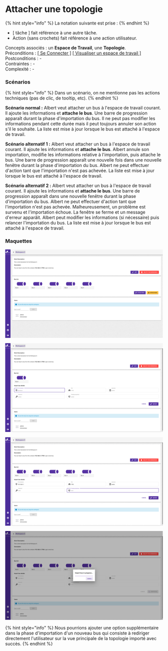 # Attacher une topologie

{% hint style="info" %}
La notation suivante est prise :
{% endhint %}

* \[ tâche \] fait référence à une autre tâche.
* Action \(sans crochets\) fait référence à une action utilisateur.

Concepts associés : un **Espace de Travail**, une **Topologie**.  
Préconditions : [\[ Se Connecter \]](../espace-de-travail/se-connecter.md) [\[ Visualiser un espace de travail \]](../espace-de-travail/visualiser-un-espace-de-travail.md)  
Postconditions : -  
Contraintes : -  
Complexité : -

### Scénarios

{% hint style="info" %}
Dans un scénario, on ne mentionne pas les actions techniques \(pas de clic, de tooltip, etc\).
{% endhint %}

**Scénario normal :** Albert veut attacher un bus à l'espace de travail courant. Il ajoute les informations et **attache le bus**. Une barre de progression apparaît durant la phase d'importation du bus. Il ne peut pas modifier les informations pendant cette durée mais il peut toujours annuler son action s'il le souhaite. La liste est mise à jour lorsque le bus est attaché à l'espace de travail.

**Scénario alternatif 1 :** Albert veut attacher un bus à l'espace de travail courant. Il ajoute les informations et **attache le bus**. Albert annule son importation, modifie les informations relative à l'importation, puis attache le bus. Une barre de progression apparaît une nouvelle fois dans une nouvelle fenêtre durant la phase d'importation du bus. Albert ne peut effectuer d'action tant que l'importation n'est pas achevée. La liste est mise à jour lorsque le bus est attaché à l'espace de travail.

**Scénario alternatif 2 :** Albert veut attacher un bus à l'espace de travail courant. Il ajoute les informations et **attache le bus**. Une barre de progression apparaît dans une nouvelle fenêtre durant la phase d'importation du bus. Albert ne peut effectuer d'action tant que l'importation n'est pas achevée.  Malheureusement, un problème est survenu et l'importation échoue. La fenêtre se ferme et un message d'erreur apparâit. Albert peut modifier les informations \(si nécessaire\) puis relancer l'importation du bus. La liste est mise à jour lorsque le bus est attaché à l'espace de travail.

### Maquettes

![Visualiser la liste des bus rattach&#xE9;s &#xE0; l&apos;espace de travail](../../.gitbook/assets/workspace-overview-bus-list.png)

![Attacher un bus &#xE0; l&apos;espace de travail \(champs vides\)](../../.gitbook/assets/workspace-overview-import-edit-empty.png)

![Attacher un bus &#xE0; l&apos;espace de travail \(champs remplis\)](../../.gitbook/assets/workspace-overview-import-edit-complete.png)

![Bus en cours d&apos;importation dans l&apos;espace de travail](../../.gitbook/assets/workspace-overview-import-in-progress-dialog.png)

{% hint style="info" %}
Nous pourrions ajouter une option supplémentaire dans la phase d'importation d'un nouveau bus qui consiste à rediriger directement l'utilisateur sur la vue principale de la topologie importé avec succès.
{% endhint %}

